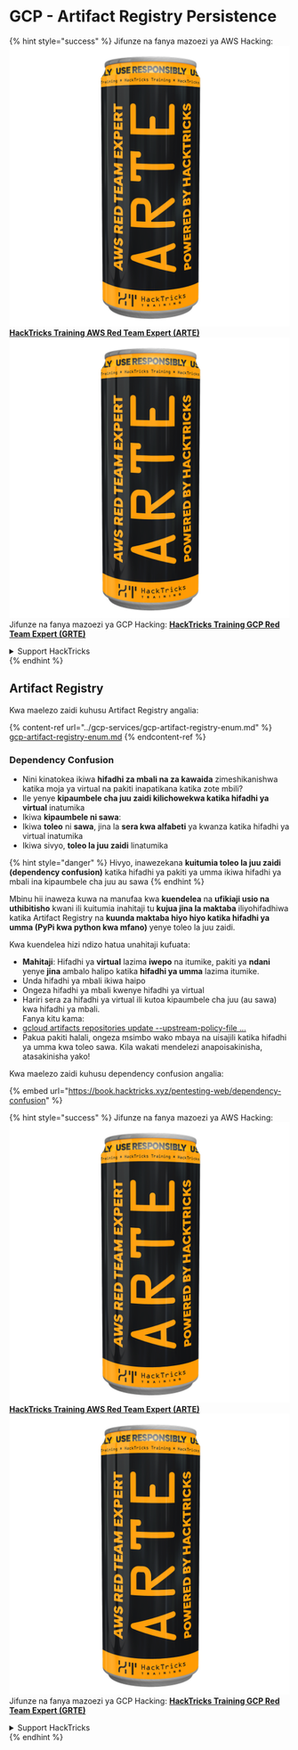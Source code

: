 # GCP - Artifact Registry Persistence

{% hint style="success" %}
Jifunze na fanya mazoezi ya AWS Hacking:<img src="../../../.gitbook/assets/image (1) (1) (1).png" alt="" data-size="line">[**HackTricks Training AWS Red Team Expert (ARTE)**](https://training.hacktricks.xyz/courses/arte)<img src="../../../.gitbook/assets/image (1) (1) (1).png" alt="" data-size="line">\
Jifunze na fanya mazoezi ya GCP Hacking: <img src="../../../.gitbook/assets/image (2).png" alt="" data-size="line">[**HackTricks Training GCP Red Team Expert (GRTE)**<img src="../../../.gitbook/assets/image (2).png" alt="" data-size="line">](https://training.hacktricks.xyz/courses/grte)

<details>

<summary>Support HackTricks</summary>

* Angalia [**mpango wa usajili**](https://github.com/sponsors/carlospolop)!
* **Jiunge na** 💬 [**kikundi cha Discord**](https://discord.gg/hRep4RUj7f) au [**kikundi cha telegram**](https://t.me/peass) au **tufuatilie** kwenye **Twitter** 🐦 [**@hacktricks\_live**](https://twitter.com/hacktricks_live)**.**
* **Shiriki mbinu za hacking kwa kuwasilisha PRs kwa** [**HackTricks**](https://github.com/carlospolop/hacktricks) na [**HackTricks Cloud**](https://github.com/carlospolop/hacktricks-cloud) github repos.

</details>
{% endhint %}

## Artifact Registry

Kwa maelezo zaidi kuhusu Artifact Registry angalia:

{% content-ref url="../gcp-services/gcp-artifact-registry-enum.md" %}
[gcp-artifact-registry-enum.md](../gcp-services/gcp-artifact-registry-enum.md)
{% endcontent-ref %}

### Dependency Confusion

* Nini kinatokea ikiwa **hifadhi za mbali na za kawaida** zimeshikanishwa katika moja ya virtual na pakiti inapatikana katika zote mbili?
* Ile yenye **kipaumbele cha juu zaidi kilichowekwa katika hifadhi ya virtual** inatumika
* Ikiwa **kipaumbele ni sawa**:
* Ikiwa **toleo** ni **sawa**, jina la **sera kwa alfabeti** ya kwanza katika hifadhi ya virtual inatumika
* Ikiwa sivyo, **toleo la juu zaidi** linatumika

{% hint style="danger" %}
Hivyo, inawezekana **kuitumia toleo la juu zaidi (dependency confusion)** katika hifadhi ya pakiti ya umma ikiwa hifadhi ya mbali ina kipaumbele cha juu au sawa
{% endhint %}

Mbinu hii inaweza kuwa na manufaa kwa **kuendelea** na **ufikiaji usio na uthibitisho** kwani ili kuitumia inahitaji tu **kujua jina la maktaba** iliyohifadhiwa katika Artifact Registry na **kuunda maktaba hiyo hiyo katika hifadhi ya umma (PyPi kwa python kwa mfano)** yenye toleo la juu zaidi.

Kwa kuendelea hizi ndizo hatua unahitaji kufuata:

* **Mahitaji**: Hifadhi ya **virtual** lazima **iwepo** na itumike, pakiti ya **ndani** yenye **jina** ambalo halipo katika **hifadhi ya umma** lazima itumike.
* Unda hifadhi ya mbali ikiwa haipo
* Ongeza hifadhi ya mbali kwenye hifadhi ya virtual
* Hariri sera za hifadhi ya virtual ili kutoa kipaumbele cha juu (au sawa) kwa hifadhi ya mbali.\
Fanya kitu kama:
* [gcloud artifacts repositories update --upstream-policy-file ...](https://cloud.google.com/sdk/gcloud/reference/artifacts/repositories/update#--upstream-policy-file)
* Pakua pakiti halali, ongeza msimbo wako mbaya na uisajili katika hifadhi ya umma kwa toleo sawa. Kila wakati mendelezi anapoisakinisha, atasakinisha yako!

Kwa maelezo zaidi kuhusu dependency confusion angalia:

{% embed url="https://book.hacktricks.xyz/pentesting-web/dependency-confusion" %}

{% hint style="success" %}
Jifunze na fanya mazoezi ya AWS Hacking:<img src="../../../.gitbook/assets/image (1) (1) (1).png" alt="" data-size="line">[**HackTricks Training AWS Red Team Expert (ARTE)**](https://training.hacktricks.xyz/courses/arte)<img src="../../../.gitbook/assets/image (1) (1) (1).png" alt="" data-size="line">\
Jifunze na fanya mazoezi ya GCP Hacking: <img src="../../../.gitbook/assets/image (2).png" alt="" data-size="line">[**HackTricks Training GCP Red Team Expert (GRTE)**<img src="../../../.gitbook/assets/image (2).png" alt="" data-size="line">](https://training.hacktricks.xyz/courses/grte)

<details>

<summary>Support HackTricks</summary>

* Angalia [**mpango wa usajili**](https://github.com/sponsors/carlospolop)!
* **Jiunge na** 💬 [**kikundi cha Discord**](https://discord.gg/hRep4RUj7f) au [**kikundi cha telegram**](https://t.me/peass) au **tufuatilie** kwenye **Twitter** 🐦 [**@hacktricks\_live**](https://twitter.com/hacktricks_live)**.**
* **Shiriki mbinu za hacking kwa kuwasilisha PRs kwa** [**HackTricks**](https://github.com/carlospolop/hacktricks) na [**HackTricks Cloud**](https://github.com/carlospolop/hacktricks-cloud) github repos.

</details>
{% endhint %}
